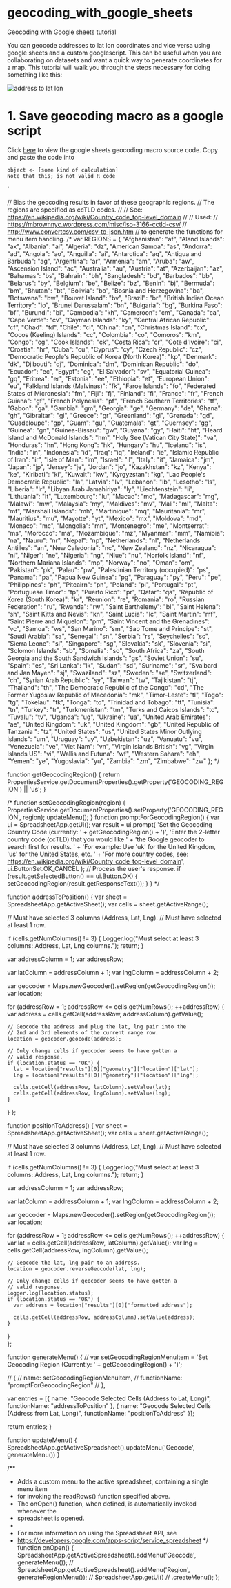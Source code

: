 # geocoding_with_google_sheets
Geocoding with Google sheets tutorial

You can geocode addresses to lat lon coordinates and vice versa using google sheets and a custom googlescript. This can be useful when you are collaborating on datasets and want a quick way to generate coordinates for a map. This tutorial will walk you through the steps necessary for doing something like this:

![address to lat lon](http://i.imgur.com/nm55glO.gif)

# 1. Save geocoding macro as a google script

Click [here](https://github.com/nuket/google-sheets-geocoding-macro/blob/master/Code.gs) to view the google sheets geocoding macro source code. Copy and paste the code into 

```{r, eval = FALSE}
object <- [some kind of calculation]
Note that this; is not valid R code
```


`

// Bias the geocoding results in favor of these geographic regions.
// The regions are specified as ccTLD codes.
// 
// See: https://en.wikipedia.org/wiki/Country_code_top-level_domain
//
// Used:
// https://mbrownnyc.wordpress.com/misc/iso-3166-cctld-csv/
// http://www.convertcsv.com/csv-to-json.htm
// to generate the functions for menu item handling.
/*
var REGIONS = {
  "Afghanistan": "af",
  "Aland Islands": "ax",
  "Albania": "al",
  "Algeria": "dz",
  "American Samoa": "as",
  "Andorra": "ad",
  "Angola": "ao",
  "Anguilla": "ai",
  "Antarctica": "aq",
  "Antigua and Barbuda": "ag",
  "Argentina": "ar",
  "Armenia": "am",
  "Aruba": "aw",
  "Ascension Island": "ac",
  "Australia": "au",
  "Austria": "at",
  "Azerbaijan": "az",
  "Bahamas": "bs",
  "Bahrain": "bh",
  "Bangladesh": "bd",
  "Barbados": "bb",
  "Belarus": "by",
  "Belgium": "be",
  "Belize": "bz",
  "Benin": "bj",
  "Bermuda": "bm",
  "Bhutan": "bt",
  "Bolivia": "bo",
  "Bosnia and Herzegovina": "ba",
  "Botswana": "bw",
  "Bouvet Island": "bv",
  "Brazil": "br",
  "British Indian Ocean Territory": "io",
  "Brunei Darussalam": "bn",
  "Bulgaria": "bg",
  "Burkina Faso": "bf",
  "Burundi": "bi",
  "Cambodia": "kh",
  "Cameroon": "cm",
  "Canada": "ca",
  "Cape Verde": "cv",
  "Cayman Islands": "ky",
  "Central African Republic": "cf",
  "Chad": "td",
  "Chile": "cl",
  "China": "cn",
  "Christmas Island": "cx",
  "Cocos (Keeling) Islands": "cc",
  "Colombia": "co",
  "Comoros": "km",
  "Congo": "cg",
  "Cook Islands": "ck",
  "Costa Rica": "cr",
  "Cote d'Ivoire": "ci",
  "Croatia": "hr",
  "Cuba": "cu",
  "Cyprus": "cy",
  "Czech Republic": "cz",
  "Democratic People's Republic of Korea (North Korea)": "kp",
  "Denmark": "dk",
  "Djibouti": "dj",
  "Dominica": "dm",
  "Dominican Republic": "do",
  "Ecuador": "ec",
  "Egypt": "eg",
  "El Salvador": "sv",
  "Equatorial Guinea": "gq",
  "Eritrea": "er",
  "Estonia": "ee",
  "Ethiopia": "et",
  "European Union": "eu",
  "Falkland Islands (Malvinas)": "fk",
  "Faroe Islands": "fo",
  "Federated States of Micronesia": "fm",
  "Fiji": "fj",
  "Finland": "fi",
  "France": "fr",
  "French Guiana": "gf",
  "French Polynesia": "pf",
  "French Southern Territories": "tf",
  "Gabon": "ga",
  "Gambia": "gm",
  "Georgia": "ge",
  "Germany": "de",
  "Ghana": "gh",
  "Gibraltar": "gi",
  "Greece": "gr",
  "Greenland": "gl",
  "Grenada": "gd",
  "Guadeloupe": "gp",
  "Guam": "gu",
  "Guatemala": "gt",
  "Guernsey": "gg",
  "Guinea": "gn",
  "Guinea-Bissau": "gw",
  "Guyana": "gy",
  "Haiti": "ht",
  "Heard Island and McDonald Islands": "hm",
  "Holy See (Vatican City State)": "va",
  "Honduras": "hn",
  "Hong Kong": "hk",
  "Hungary": "hu",
  "Iceland": "is",
  "India": "in",
  "Indonesia": "id",
  "Iraq": "iq",
  "Ireland": "ie",
  "Islamic Republic of Iran": "ir",
  "Isle of Man": "im",
  "Israel": "il",
  "Italy": "it",
  "Jamaica": "jm",
  "Japan": "jp",
  "Jersey": "je",
  "Jordan": "jo",
  "Kazakhstan": "kz",
  "Kenya": "ke",
  "Kiribati": "ki",
  "Kuwait": "kw",
  "Kyrgyzstan": "kg",
  "Lao People's Democratic Republic": "la",
  "Latvia": "lv",
  "Lebanon": "lb",
  "Lesotho": "ls",
  "Liberia": "lr",
  "Libyan Arab Jamahiriya": "ly",
  "Liechtenstein": "li",
  "Lithuania": "lt",
  "Luxembourg": "lu",
  "Macao": "mo",
  "Madagascar": "mg",
  "Malawi": "mw",
  "Malaysia": "my",
  "Maldives": "mv",
  "Mali": "ml",
  "Malta": "mt",
  "Marshall Islands": "mh",
  "Martinique": "mq",
  "Mauritania": "mr",
  "Mauritius": "mu",
  "Mayotte": "yt",
  "Mexico": "mx",
  "Moldova": "md",
  "Monaco": "mc",
  "Mongolia": "mn",
  "Montenegro": "me",
  "Montserrat": "ms",
  "Morocco": "ma",
  "Mozambique": "mz",
  "Myanmar": "mm",
  "Namibia": "na",
  "Nauru": "nr",
  "Nepal": "np",
  "Netherlands": "nl",
  "Netherlands Antilles": "an",
  "New Caledonia": "nc",
  "New Zealand": "nz",
  "Nicaragua": "ni",
  "Niger": "ne",
  "Nigeria": "ng",
  "Niue": "nu",
  "Norfolk Island": "nf",
  "Northern Mariana Islands": "mp",
  "Norway": "no",
  "Oman": "om",
  "Pakistan": "pk",
  "Palau": "pw",
  "Palestinian Territory (occupied)": "ps",
  "Panama": "pa",
  "Papua New Guinea": "pg",
  "Paraguay": "py",
  "Peru": "pe",
  "Philippines": "ph",
  "Pitcairn": "pn",
  "Poland": "pl",
  "Portugal": "pt",
  "Portuguese Timor": "tp",
  "Puerto Rico": "pr",
  "Qatar": "qa",
  "Republic of Korea (South Korea)": "kr",
  "Reunion": "re",
  "Romania": "ro",
  "Russian Federation": "ru",
  "Rwanda": "rw",
  "Saint Barthelemy": "bl",
  "Saint Helena": "sh",
  "Saint Kitts and Nevis": "kn",
  "Saint Lucia": "lc",
  "Saint Martin": "mf",
  "Saint Pierre and Miquelon": "pm",
  "Saint Vincent and the Grenadines": "vc",
  "Samoa": "ws",
  "San Marino": "sm",
  "Sao Tome and Principe": "st",
  "Saudi Arabia": "sa",
  "Senegal": "sn",
  "Serbia": "rs",
  "Seychelles": "sc",
  "Sierra Leone": "sl",
  "Singapore": "sg",
  "Slovakia": "sk",
  "Slovenia": "si",
  "Solomon Islands": "sb",
  "Somalia": "so",
  "South Africa": "za",
  "South Georgia and the South Sandwich Islands": "gs",
  "Soviet Union": "su",
  "Spain": "es",
  "Sri Lanka": "lk",
  "Sudan": "sd",
  "Suriname": "sr",
  "Svalbard and Jan Mayen": "sj",
  "Swaziland": "sz",
  "Sweden": "se",
  "Switzerland": "ch",
  "Syrian Arab Republic": "sy",
  "Taiwan": "tw",
  "Tajikistan": "tj",
  "Thailand": "th",
  "The Democratic Republic of the Congo": "cd",
  "The Former Yugoslav Republic of Macedonia": "mk",
  "Timor-Leste": "tl",
  "Togo": "tg",
  "Tokelau": "tk",
  "Tonga": "to",
  "Trinidad and Tobago": "tt",
  "Tunisia": "tn",
  "Turkey": "tr",
  "Turkmenistan": "tm",
  "Turks and Caicos Islands": "tc",
  "Tuvalu": "tv",
  "Uganda": "ug",
  "Ukraine": "ua",
  "United Arab Emirates": "ae",
  "United Kingdom": "uk",
  "United Kingdom": "gb",
  "United Republic of Tanzania ": "tz",
  "United States": "us",
  "United States Minor Outlying Islands": "um",
  "Uruguay": "uy",
  "Uzbekistan": "uz",
  "Vanuatu": "vu",
  "Venezuela": "ve",
  "Viet Nam": "vn",
  "Virgin Islands  British": "vg",
  "Virgin Islands  US": "vi",
  "Wallis and Futuna": "wf",
  "Western Sahara": "eh",
  "Yemen": "ye",
  "Yugoslavia": "yu",
  "Zambia": "zm",
  "Zimbabwe": "zw"
};
*/

function getGeocodingRegion() {
  return PropertiesService.getDocumentProperties().getProperty('GEOCODING_REGION') || 'us';
}

/*
function setGeocodingRegion(region) {
  PropertiesService.getDocumentProperties().setProperty('GEOCODING_REGION', region);
  updateMenu();
}
function promptForGeocodingRegion() {
  var ui = SpreadsheetApp.getUi();
  var result = ui.prompt(
    'Set the Geocoding Country Code (currently: ' + getGeocodingRegion() + ')',
    'Enter the 2-letter country code (ccTLD) that you would like ' +
    'the Google geocoder to search first for results. ' +
    'For example: Use \'uk\' for the United Kingdom, \'us\' for the United States, etc. ' +
    'For more country codes, see: https://en.wikipedia.org/wiki/Country_code_top-level_domain',
    ui.ButtonSet.OK_CANCEL
  );
  // Process the user's response.
  if (result.getSelectedButton() == ui.Button.OK) {
    setGeocodingRegion(result.getResponseText());
  }
}
*/

function addressToPosition() {
  var sheet = SpreadsheetApp.getActiveSheet();
  var cells = sheet.getActiveRange();
  
  // Must have selected 3 columns (Address, Lat, Lng).
  // Must have selected at least 1 row.

  if (cells.getNumColumns() != 3) {
    Logger.log("Must select at least 3 columns: Address, Lat, Lng columns.");
    return;
  }
  
  var addressColumn = 1;
  var addressRow;
  
  var latColumn = addressColumn + 1;
  var lngColumn = addressColumn + 2;
  
  var geocoder = Maps.newGeocoder().setRegion(getGeocodingRegion());
  var location;
  
  for (addressRow = 1; addressRow <= cells.getNumRows(); ++addressRow) {
    var address = cells.getCell(addressRow, addressColumn).getValue();
    
    // Geocode the address and plug the lat, lng pair into the 
    // 2nd and 3rd elements of the current range row.
    location = geocoder.geocode(address);
   
    // Only change cells if geocoder seems to have gotten a 
    // valid response.
    if (location.status == 'OK') {
      lat = location["results"][0]["geometry"]["location"]["lat"];
      lng = location["results"][0]["geometry"]["location"]["lng"];
      
      cells.getCell(addressRow, latColumn).setValue(lat);
      cells.getCell(addressRow, lngColumn).setValue(lng);
    }
  }
};

function positionToAddress() {
  var sheet = SpreadsheetApp.getActiveSheet();
  var cells = sheet.getActiveRange();
  
  // Must have selected 3 columns (Address, Lat, Lng).
  // Must have selected at least 1 row.

  if (cells.getNumColumns() != 3) {
    Logger.log("Must select at least 3 columns: Address, Lat, Lng columns.");
    return;
  }

  var addressColumn = 1;
  var addressRow;
  
  var latColumn = addressColumn + 1;
  var lngColumn = addressColumn + 2;
  
  var geocoder = Maps.newGeocoder().setRegion(getGeocodingRegion());
  var location;
  
  for (addressRow = 1; addressRow <= cells.getNumRows(); ++addressRow) {
    var lat = cells.getCell(addressRow, latColumn).getValue();
    var lng = cells.getCell(addressRow, lngColumn).getValue();
    
    // Geocode the lat, lng pair to an address.
    location = geocoder.reverseGeocode(lat, lng);
   
    // Only change cells if geocoder seems to have gotten a 
    // valid response.
    Logger.log(location.status);
    if (location.status == 'OK') {
      var address = location["results"][0]["formatted_address"];

      cells.getCell(addressRow, addressColumn).setValue(address);
    }
  }  
};

function generateMenu() {
  // var setGeocodingRegionMenuItem = 'Set Geocoding Region (Currently: ' + getGeocodingRegion() + ')';
  
  // {
  //   name: setGeocodingRegionMenuItem,
  //   functionName: "promptForGeocodingRegion"
  // },
  
  var entries = [{
    name: "Geocode Selected Cells (Address to   Lat, Long)",
    functionName: "addressToPosition"
  },
  {
    name: "Geocode Selected Cells (Address from Lat, Long)",
    functionName: "positionToAddress"
  }];
  
  return entries;
}

function updateMenu() {
  SpreadsheetApp.getActiveSpreadsheet().updateMenu('Geocode', generateMenu())
}

/**
 * Adds a custom menu to the active spreadsheet, containing a single menu item
 * for invoking the readRows() function specified above.
 * The onOpen() function, when defined, is automatically invoked whenever the
 * spreadsheet is opened.
 *
 * For more information on using the Spreadsheet API, see
 * https://developers.google.com/apps-script/service_spreadsheet
 */
function onOpen() {
  SpreadsheetApp.getActiveSpreadsheet().addMenu('Geocode', generateMenu());
  // SpreadsheetApp.getActiveSpreadsheet().addMenu('Region',  generateRegionMenu());
  // SpreadsheetApp.getUi()
  //   .createMenu();
};
